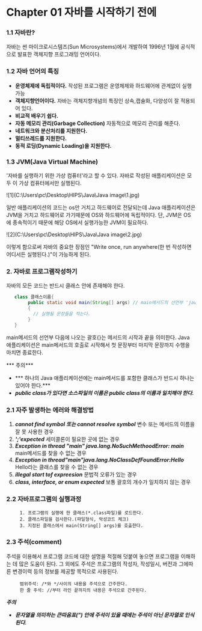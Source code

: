 # Chapter 01 자바를 시작하기 전에

### 1.1 자바란?

 자바는 썬 마이크로시스템즈(Sun Microsystems)에서 개발하여 1996년 1월에 공식적으로 발표한 객체지향 프로그래밍 언어이다.

### 1.2 자바 언어의 특징

- **운영체제에 독립적이다.** 작성된 프로그램은 운영체제와 하드웨어에 관계없이 실행 가능
- **객체지향언어이다.** 자바는 객체지향개념의 특징인 상속,캡슐화, 다양성이 잘 적용되어 있다.
- **비교적 배우기 쉽다.**
- **자동 메모리 관리(Garbage Collection)** 자동적으로 메모리 관리를 해준다.
- **네트워크와 분산처리를 지원한다.** 
- **멀티쓰레드를 지원한다.**
- **동적 로딩(Dynamic Loading)을 지원한다.**

### 1.3 JVM(Java Virtual Machine)

  '자바를 실행하기 위한 가상 컴퓨터'라고 할 수 있다. 자바로 작성된 애플리케이션은 모두 이 가상 컴퓨터에서만 실행된다.

![1](C:\Users\pc\Desktop\HIPS\Java\Java image\1.jpg)

 일반 애플리케이션의 코드는 os만 거치고 하드웨어로 전달되는데 Java 애플리케이션은 JVM을 거치고 하드웨어로 가기때문에 OS와 하드웨어에 독립적이다. 단, JVM은 OS에 종속적이기 때문에 해당 OS에서 실행가능한 JVM이 필요하다.

![2](C:\Users\pc\Desktop\HIPS\Java\Java image\2.jpg)

 이렇게 함으로써 자바의 중요한 장점인 "Write once, run anywhere(한 번 작성하면 어디서든 실행된다.)"이 가능하게 된다.

### 2. 자바로 프로그램작성하기

 자바의 모든 코드는 반드시 클래스 안에 존재해야 한다.

```  java
   class 클래스이름{
        public static void main(String[] args) // main메서드의 선언부 'java.exe'에                                               의해 호출될 수 있도록 미리 약속된 부분
        {   
          // 실행될 문장들을 적는다.
        }
   }
```

 main메서드의 선언부 다음에 나오는 괄호{}는 메서드의 시작과 끝을 의미한다. Java 애플리케이션은 main메서드의 호출로 시작해서 첫 문장부터 마지막 문장까지 수행을 마치면 종료한다.

***      주의***

- *** 하나의 Java 애플리케이션에는 main메서드를 포함한 클래스가 반드시 하나는 있어야 한다.***
- ***public class가 있다면 소스파일의 이름은 public class의 이름과 일치해야 한다.***

### 2.1 자주 발생하는 에러와 해결방법

1. ***cannot find symbol 또는 cannot resolve symbol*** 변수 또는 메서드의 이름을 잘 못 사용한 경우
2. ***';'expected*** 세미콜론이 필요한 곳에 없는 경우
3. ***Exception in thread "main" java.lang.NoSuchMethoodError: main*** main메서드를 찾을 수 없는 경우
4. ***Exception in thread"main"java.lang.NoClassDefFoundError:Hello*** Hello라는 클래스를 찾을 수 없는 경우
5. ***illegal start tof expreesion*** 문법적 오류가 있는 경우
6. ***class, interface, or enum expected*** 보통 괄호의 개수가 일치하지 않는 경우

### 2.2 자바프로그램의 실행과정

```
     1. 프로그램의 실행에 한 클래스(*.class파일)를 로드한다.
     2. 클래스파일을 검사한다.(파일형식, 악성코드 체크) 
     3. 지정된 클래스에서 main(String[] args)를 호출한다.
```

### 2.3 주석(comment)

 주석을 이용해서 프로그램 코드에 대한 설명을 적절해 덧붙여 놓으면 프로그램을 이해하는 데 많은 도움이 된다. 그 외에도 주석은 프로그램의 작성자, 작성일시, 버전과 그에따른 변경이력 등의 정보를 제공할 목적으로 사용된다.

```
     범위주석: /*와 */사이의 내용을 주석으로 간주한다.
     한 줄 주석: //부터 라인 끝까지의 내용은 주석으로 간주된다.
```

***주의***

- ***문자열을 의미하는 큰따옴표(") 안에 주석이 있을 때에는 주석이 아닌 문자열로 인식된다.***





 





